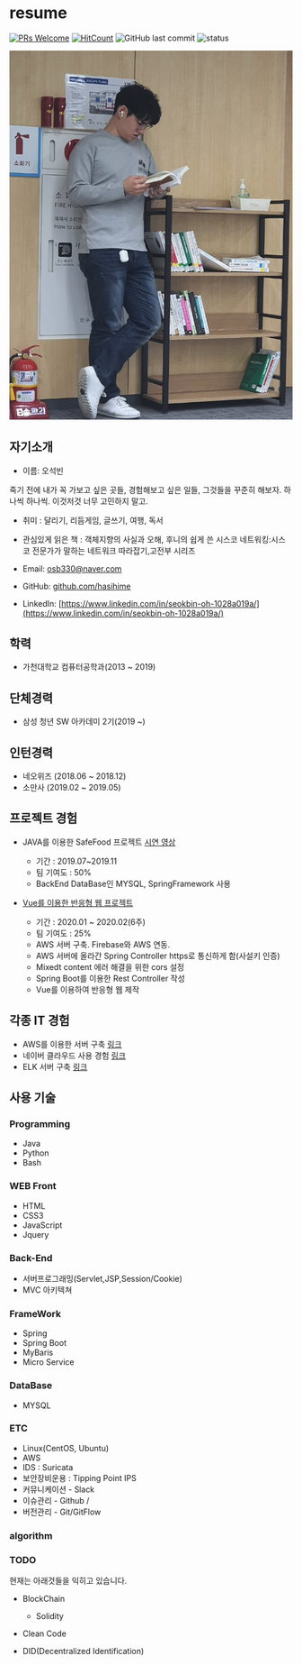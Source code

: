 # resume

[![PRs Welcome](https://img.shields.io/badge/PRs-welcome-brightgreen.svg?style=flat-square)](http://makeapullrequest.com) [![HitCount](http://hits.dwyl.io//hasihime/resume.svg)](http://hits.dwyl.io/hasihime/resume)
![GitHub last commit](https://img.shields.io/github/last-commit/hasihime/resume.svg)
![status](https://img.shields.io/badge/status-offer_welcome%20-brightgreen.svg)

<img src="./img/profile.jpg">

## 자기소개 

- 이름: 오석빈 


죽기 전에 내가 꼭 가보고 싶은 곳들, 경험해보고 싶은 일들, 그것들을 꾸준히 해보자. 
하나씩 하나씩. 이것저것 너무 고민하지 말고. 
 
- 취미 : 달리기, 리듬게임, 글쓰기, 여행, 독서 
- 관심있게 읽은 책 : 객체지향의 사실과 오해, 후니의 쉽게 쓴 시스코 네트워킹:시스코 전문가가 말하는 네트워크 따라잡기,고전부 시리즈

- Email: osb330@naver.com
- GitHub: [github.com/hasihime](https://github.com/hasihime)
- LinkedIn: [https://www.linkedin.com/in/seokbin-oh-1028a019a/](https://www.linkedin.com/in/seokbin-oh-1028a019a/)


## 학력
- 가천대학교 컴퓨터공학과(2013 ~ 2019)

## 단체경력
- 삼성 청년 SW 아카데미 2기(2019 ~)


## 인턴경력

- 네오위즈 (2018.06 ~ 2018.12) 
- 소만사 (2019.02 ~ 2019.05)




## 프로젝트 경험
- JAVA를 이용한 SafeFood 프로젝트 [시연 영상](https://www.youtube.com/watch?v=THgKJ4bbMeI)
  - 기간 : 2019.07~2019.11
  - 팀 기여도 : 50%
  - BackEnd DataBase인 MYSQL, SpringFramework 사용
  
 - [Vue를 이용한 반응형 웹 프로젝트](./project/02VueProject/VueProjectDoc.md)
    - 기간 : 2020.01 ~ 2020.02(6주)
    - 팀 기여도 : 25%
    - AWS 서버 구축. Firebase와 AWS 연동.
    - AWS 서버에 올라간 Spring Controller https로 통신하게 함(사설키 인증)
    - Mixedt content 에러 해결을 위한 cors 설정 
    - Spring Boot를 이용한 Rest Controller 작성
    - Vue를 이용하여 반응형 웹 제작 
 
 

## 각종 IT 경험
 - AWS를 이용한 서버 구축 [링크](https://github.com/hasihime/resume/blob/master/project/00.SimpleProject/01_aws/aws.md)
 - 네이버 클라우드 사용 경험 [링크](https://github.com/hasihime/Ncloud)
 - ELK 서버 구축 [링크](https://osb330.tistory.com/18?category=789618)

## 사용 기술
### Programming
- Java
- Python
- Bash

### WEB	Front	
  - HTML
  - CSS3
  - JavaScript
  - Jquery
  
### Back-End	
  - 서버프로그래밍(Servlet,JSP,Session/Cookie)
  - MVC 아키텍쳐

### FrameWork	
  - Spring
  - Spring Boot
  - MyBaris
  - Micro Service
  
### DataBase
  - MYSQL
  

### ETC
- Linux(CentOS, Ubuntu)
- AWS 
- IDS : Suricata
- 보안장비운용 : Tipping Point IPS 
- 커뮤니케이션 - Slack 
- 이슈관리 - Github / 
- 버전관리 - Git/GitFlow

### algorithm

### TODO
현재는 아래것들을 익히고 있습니다.
- BlockChain
  - Solidity
- Clean Code 

- DID(Decentralized Identification) 

